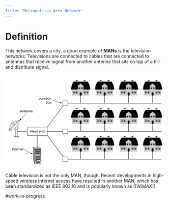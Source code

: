 ```yaml
---
title: "Metropolitan Area Network"
---
```


# Definition

This network covers a city, a good example of **MANs** is the television networks. Televisions are connected to cables that are connected to antennas that receive signal from another antenna that sits on top of a hill and distribute signal.

![metropolitan_area_network](notes/images/Metropolitan_Area_Network.png)

Cable television is not the only MAN, though. Recent developments in high-
speed wireless Internet access have resulted in another MAN, which has been
standardized as IEEE 802.16 and is popularly known as [[WiMAX]].

#work-in-progress
